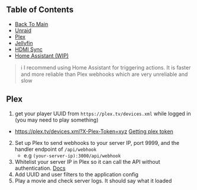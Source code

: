 ## Table of Contents
- [Back To Main](../readme.md)
- [Unraid](./setup_unraid.md)
- [Plex](./setup_plex.md)
- [Jellyfin](./setup_jellyfin.md)
- [HDMI Sync](./setup_hdmi_sync.md)
- [Home Assistant (WIP)](./setup_homeassistant.md)

> ℹ I recommend using Home Assistant for triggering actions. It is faster and more reliable than Plex webhooks which are very unreliable and slow

## Plex
1) get your player UUID from `https://plex.tv/devices.xml` while logged in (you may need to play something)
  * https://plex.tv/devices.xml?X-Plex-Token=xyz [Getting plex token](https://support.plex.tv/articles/206721658-using-plex-tv-resources-information-to-troubleshoot-app-connections/)
2) Set up Plex to send webhooks to your server IP, port 9999, and the handler endpoint of `/api/webhook`
    * e.g `(your-server-ip):3000/api/webhook`
3) Whitelist your server IP in Plex so it can call the API without authentication. [Docs](https://support.plex.tv/articles/200890058-authentication-for-local-network-access/)
4) Add UUID and user filters to the application config
5) Play a movie and check server logs. It should say what it loaded
